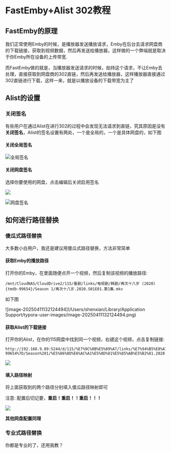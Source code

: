 # FastEmby+Alist 302教程

## FastEmby的原理

我们正常使用Emby的时候，是播放器发送播放请求，Emby在后台去请求网盘商的下载链接，获取到视频数据，然后再发送给播放器，这样做的一个弊端就是取决于你Emby所在设备的上传带宽.

而FastEmby做的就是，当播放器发送请求的时候，劫持这个请求，不让Emby去处理，直接获取到网盘商的302直链，然后再发送给播放器，这样播放器直接通过302直链进行下载，这样一来，就是以播放设备的下载带宽为主了



## Alist的设置

### 关闭签名

有些用户在通过Alist在进行302的过程中会发现无法请求到直链，究其原因是没有**关闭签名**，Alist的签名设置有两处，一个是全局的，一个是具体网盘的，如下图

#### 关闭全局签名

![全局签名](https://images.symedia.top/2025/04/11/20250411131639_bd31bac3.png)

#### 关闭网盘签名

选择你要使用的网盘，点击编辑后关闭启用签名

![](https://images.symedia.top/2025/04/11/20250411131841_aa96202b.png)

![网盘签名](https://images.symedia.top/2025/04/11/20250411131738_15c5c271.png)



## 如何进行路径替换

### 傻瓜式路径替换

大多数小白用户，我还是建议用傻瓜式路径替换，方法非常简单

#### 获取Emby的播放路径

打开你的Emby，在里面随便点开一个视频，然后复制该视频的播放路径:

```shell
/mnt/CloudNAS/CloudDrive2/115/看剧/links/电视剧/韩剧/再次十八岁 (2020) {tmdb-99654}/Season 1/再次十八岁.2020.S01E01.第1集.mkv
```

如下图

![image-20250411132124494](/Users/shenxian/Library/Application Support/typora-user-images/image-20250411132124494.png)

#### 获取Alist的下载链接

打开你的Alist，在你的115网盘中找到同一个视频，右键这个视频，点击复制链接:

```she
http://192.168.9.89:5244/d/115/%E7%9C%8B%E5%89%A7/links/%E7%94%B5%E8%A7%86%E5%89%A7/%E9%9F%A9%E5%89%A7/%E5%86%8D%E6%AC%A1%E5%8D%81%E5%85%AB%E5%B2%81%20(2020)%20%7Btmdb-99654%7D/Season%201/%E5%86%8D%E6%AC%A1%E5%8D%81%E5%85%AB%E5%B2%81.2020.S01E01.%E7%AC%AC1%E9%9B%86.mkv
```



![](https://images.symedia.top/2025/04/11/20250411132239_9d4a7a96.png)

#### 填入路径映射

将上面获取到的两个路径分别填入傻瓜路径映射即可

注意: 配置后切记要，**重启！重启！！重启！！！**

![](https://images.symedia.top/2025/04/11/20250411132545_78d690ad.png)

**其他网盘配置同理**

### 专业式路径替换

你都是专业的了，还用我教？